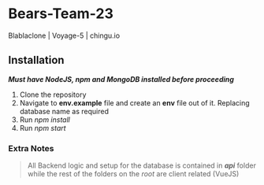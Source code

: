 # Bears-Team-23
Blablaclone | Voyage-5 | chingu.io

## Installation

**_Must have NodeJS, npm and MongoDB installed before proceeding_**

1. Clone the repository
2. Navigate to **env.example** file and create an **env** file out of it. Replacing database name as required
3. Run _npm install_
4. Run _npm start_


### Extra Notes

> All Backend logic and setup for the database is contained in **_api_** folder while the rest of the folders on the _root_ are client related (VueJS)


